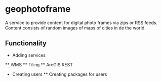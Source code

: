 geophotoframe
=============

A service to provide content for digital photo frames via zips or RSS feeds. Content consists of random images of maps of cities in de the world.

Functionality
-------------

* Adding services

** WMS
** Tiling
** ArcGIS REST
* Creating users
** Creating packages for users
